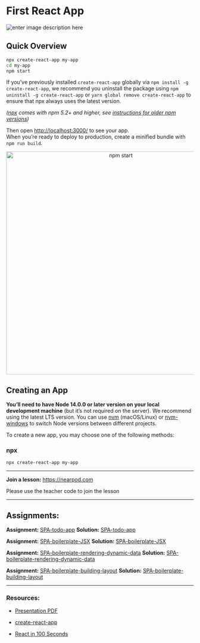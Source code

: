 # First React App

![enter image description here](https://upload.wikimedia.org/wikipedia/commons/thumb/a/a7/React-icon.svg/1200px-React-icon.svg.png)

## Quick Overview

```sh
npx create-react-app my-app
cd my-app
npm start
```

If you've previously installed `create-react-app` globally via `npm install -g create-react-app`, we recommend you uninstall the package using `npm uninstall -g create-react-app` or `yarn global remove create-react-app` to ensure that npx always uses the latest version.

_([npx](https://medium.com/@maybekatz/introducing-npx-an-npm-package-runner-55f7d4bd282b) comes with npm 5.2+ and higher, see [instructions for older npm versions](https://gist.github.com/gaearon/4064d3c23a77c74a3614c498a8bb1c5f))_

Then open [http://localhost:3000/](http://localhost:3000/) to see your app.<br>
When you’re ready to deploy to production, create a minified bundle with `npm run build`.

<p align='center'>
<img src='https://cdn.jsdelivr.net/gh/facebook/create-react-app@27b42ac7efa018f2541153ab30d63180f5fa39e0/screencast.svg' width='600' alt='npm start'>
</p>

## Creating an App

**You’ll need to have Node 14.0.0 or later version on your local development machine** (but it’s not required on the server). We recommend using the latest LTS version. You can use [nvm](https://github.com/creationix/nvm#installation) (macOS/Linux) or [nvm-windows](https://github.com/coreybutler/nvm-windows#node-version-manager-nvm-for-windows) to switch Node versions between different projects.

To create a new app, you may choose one of the following methods:

### npx

```sh
npx create-react-app my-app
```

---

**Join a lesson:** https://nearpod.com

Please use the teacher code to join the lesson

---

## Assignments:

**Assignment:** [SPA-todo-app](https://classroom.github.com/a/-2jR3GwM)
**Solution:** [SPA-todo-app]()

**Assignment:** [SPA-boilerplate-JSX](https://classroom.github.com/a/PGblxjXn)
**Solution:** [SPA-boilerplate-JSX]()

**Assignment:** [SPA-boilerplate-rendering-dynamic-data](https://classroom.github.com/a/rm1sGzqI)
**Solution:** [SPA-boilerplate-rendering-dynamic-data]()

**Assignment:** [SPA-boilerplate-building-layout](https://classroom.github.com/a/FE99x91f)
**Solution:** [SPA-boilerplate-building-layout]()

---

### Resources:

- [Presentation PDF]()

- [create-react-app](https://github.com/facebook/create-react-app)

- [React in 100 Seconds](https://www.youtube.com/watch?v=Tn6-PIqc4UM)
